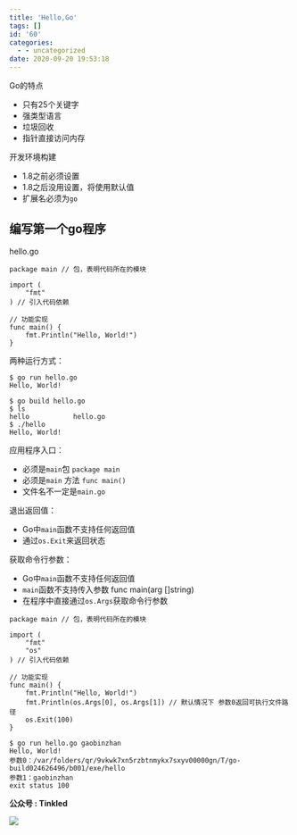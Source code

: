 ```yaml
---
title: 'Hello,Go'
tags: []
id: '60'
categories:
  - - uncategorized
date: 2020-09-20 19:53:18
---
```


Go的特点

*   只有25个关键字
*   强类型语言
*   垃圾回收
*   指针直接访问内存

开发环境构建

*   1.8之前必须设置
*   1.8之后没用设置，将使用默认值
*   扩展名必须为`go`

## 编写第一个go程序

hello.go

```
package main // 包，表明代码所在的模块

import (
    "fmt"
) // 引入代码依赖

// 功能实现
func main() {
    fmt.Println("Hello, World!")
}
```

两种运行方式：

```
$ go run hello.go
Hello, World!
```

```
$ go build hello.go
$ ls
hello           hello.go
$ ./hello
Hello, World!
```

应用程序入口：

*   必须是`main`包 `package main`
*   必须是`main` 方法 `func main()`
*   文件名不一定是`main.go`

退出返回值：

*   Go中`main`函数不支持任何返回值
*   通过`os.Exit`来返回状态

获取命令行参数：

*   Go中`main`函数不支持任何返回值
*   `main`函数不支持传入参数 func main(arg \[\]string)
*   在程序中直接通过`os.Args`获取命令行参数

```
package main // 包，表明代码所在的模块

import (
    "fmt"
    "os"
) // 引入代码依赖

// 功能实现
func main() {
    fmt.Println("Hello, World!")
    fmt.Println(os.Args[0], os.Args[1]) // 默认情况下 参数0返回可执行文件路径
    os.Exit(100)
}
```

```
$ go run hello.go gaobinzhan
Hello, World!
参数0：/var/folders/qr/9vkwk7xn5rzbtnmykx7sxyv00000gn/T/go-build024626496/b001/exe/hello
参数1：gaobinzhan
exit status 100
```

**公众号 : Tinkled**

![](http://qiniu.gaobinzhan.com/2019/12/14/f702d956e8211.jpg?imageView2/2/w/300)